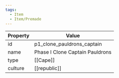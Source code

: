 ```yaml
---
tags:
  - Item
  - Item/Premade
---
```


| Property | Value                           |
| -------- | ------------------------------- |
| id       | p1_clone_pauldrons_captain      |
| name     | Phase I Clone Captain Pauldrons |
| type     | [[Cape]]                        |
| culture  | [[republic]]           |


